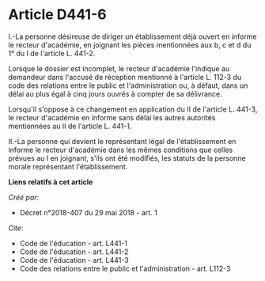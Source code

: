 # Article D441-6

I.-La personne désireuse de diriger un établissement déjà ouvert en informe le recteur d'académie, en joignant les pièces
mentionnées aux b, c et d du 1° du I de l'article L. 441-2. 

Lorsque le dossier est incomplet, le recteur d'académie l'indique au demandeur dans l'accusé de réception mentionné à
l'article L. 112-3 du code des relations entre le public et l'administration ou, à défaut, dans un délai au plus égal à cinq
jours ouvrés à compter de sa délivrance. 

Lorsqu'il s'oppose à ce changement en application du II de l'article L. 441-3, le recteur d'académie en informe sans délai
les autres autorités mentionnées au II de l'article L. 441-1. 

II.-La personne qui devient le représentant légal de l'établissement en informe le recteur d'académie dans les mêmes
conditions que celles prévues au I en joignant, s'ils ont été modifiés, les statuts de la personne morale représentant
l'établissement.

**Liens relatifs à cet article**

_Créé par_:

  - Décret n°2018-407 du 29 mai 2018 - art. 1

_Cite_:

  - Code de l'éducation - art. L441-1
  - Code de l'éducation - art. L441-2
  - Code de l'éducation - art. L441-3
  - Code des relations entre le public et l'administration - art. L112-3
